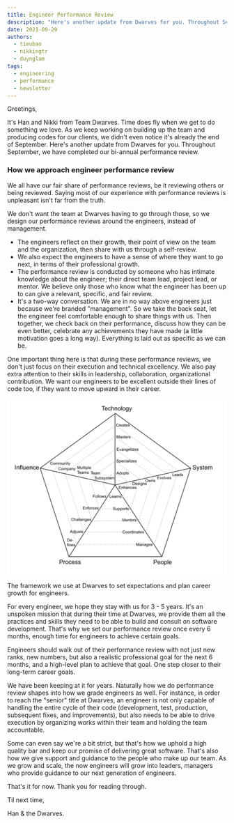 ```yaml
---
title: Engineer Performance Review
description: "Here's another update from Dwarves for you. Throughout September, we have completed our bi-annual performance review."
date: 2021-09-29
authors:
  - tieubao
  - nikkingtr
  - duynglam
tags:
  - engineering
  - performance
  - newsletter
---
```


Greetings,

It's Han and Nikki from Team Dwarves. Time does fly when we get to do something we love. As we keep working on building up the team and producing codes for our clients, we didn't even notice it's already the end of September. Here's another update from Dwarves for you. Throughout September, we have completed our bi-annual performance review.

### How we approach engineer performance review

We all have our fair share of performance reviews, be it reviewing others or being reviewed. Saying most of our experience with performance reviews is unpleasant isn't far from the truth.

We don't want the team at Dwarves having to go through those, so we design our performance reviews around the engineers, instead of management.

- The engineers reflect on their growth, their point of view on the team and the organization, then share with us through a self-review.
- We also expect the engineers to have a sense of where they want to go next, in terms of their professional growth.
- The performance review is conducted by someone who has intimate knowledge about the engineer; their direct team lead, project lead, or mentor. We believe only those who know what the engineer has been up to can give a relevant, specific, and fair review.
- It's a two-way conversation. We are in no way above engineers just because we're branded "management". So we take the back seat, let the engineer feel comfortable enough to share things with us. Then together, we check back on their performance, discuss how they can be even better, celebrate any achievements they have made (a little motivation goes a long way). Everything is laid out as specific as we can be.

One important thing here is that during these performance reviews, we don't just focus on their execution and technical excellency. We also pay extra attention to their skills in leadership, collaboration, organizational contribution. We want our engineers to be excellent outside their lines of code too, if they want to move upward in their career.

![](assets/engineer-performance-review-20240312105303460.webp)

The framework we use at Dwarves to set expectations and plan career growth for engineers.

For every engineer, we hope they stay with us for 3 - 5 years. It's an unspoken mission that during their time at Dwarves, we provide them all the practices and skills they need to be able to build and consult on software development. That's why we set our performance review once every 6 months, enough time for engineers to achieve certain goals.

Engineers should walk out of their performance review with not just new ranks, new numbers, but also a realistic professional goal for the next 6 months, and a high-level plan to achieve that goal. One step closer to their long-term career goals.

We have been keeping at it for years. Naturally how we do performance review shapes into how we grade engineers as well. For instance, in order to reach the "senior" title at Dwarves, an engineer is not only capable of handling the entire cycle of their code (development, test, production, subsequent fixes, and improvements), but also needs to be able to drive execution by organizing works within their team and holding the team accountable.

Some can even say we're a bit strict, but that's how we uphold a high quality bar and keep our promise of delivering great software. That's also how we give support and guidance to the people who make up our team. As we grow and scale, the now engineers will grow into leaders, managers who provide guidance to our next generation of engineers.

That's it for now. Thank you for reading through.

Til next time,

Han & the Dwarves.
